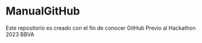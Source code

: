 # ManualGitHub
Este repositorio es creado con el fin de conocer GitHub Previo al Hackathon 2023 BBVA 
